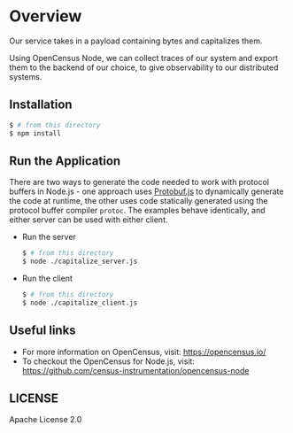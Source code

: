 # Overview

Our service takes in a payload containing bytes and capitalizes them.

Using OpenCensus Node, we can collect traces of our system and export them to the backend of our choice, to give observability to our distributed systems.


## Installation

```sh
$ # from this directory
$ npm install
```


## Run the Application

There are two ways to generate the code needed to work with protocol buffers in Node.js - one approach uses [Protobuf.js](https://github.com/dcodeIO/ProtoBuf.js/) to dynamically generate the code at runtime, the other uses code statically generated using the protocol buffer compiler `protoc`. The examples behave identically, and either server can be used with either client.

 - Run the server

   ```sh
   $ # from this directory
   $ node ./capitalize_server.js
   ```

 - Run the client

   ```sh
   $ # from this directory
   $ node ./capitalize_client.js
   ```

## Useful links
- For more information on OpenCensus, visit: <https://opencensus.io/>
- To checkout the OpenCensus for Node.js, visit: <https://github.com/census-instrumentation/opencensus-node>

## LICENSE

Apache License 2.0

